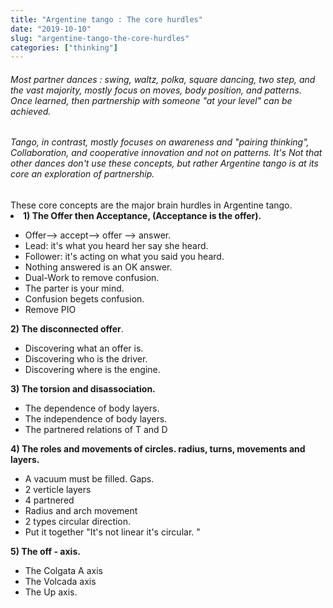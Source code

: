 ```yaml
---
title: "Argentine tango : The core hurdles"
date: "2019-10-10"
slug: "argentine-tango-the-core-hurdles"
categories: ["thinking"]
---
```


<h6>Most partner dances : swing, waltz, polka, square dancing, two step, and the vast majority, mostly focus on moves, body position, and patterns. Once learned, then partnership with someone "at your level" can be achieved.</h6>
<h6>Tango, in contrast, mostly focuses on awareness and "pairing thinking", Collaboration, and cooperative innovation and not on patterns. It's Not that other dances don't use these concepts, but rather Argentine tango is at its core an exploration of partnership.</h6>These core concepts are the major brain hurdles in Argentine tango.
 	<li><strong>1) The Offer then Acceptance, (Acceptance is the offer).</strong></li>
<ul>
 	<li>Offer--&gt; accept--&gt; offer --&gt; answer.</li>
 	<li>Lead: it's what you heard her say she heard.</li>
 	<li>Follower: it's acting on what you said you heard.</li>
 	<li>Nothing answered is an OK answer.</li>
 	<li>Dual-Work to remove confusion.</li>
 	<li>The parter is your mind.</li>
 	<li>Confusion begets confusion.</li>
 	<li>Remove PIO</li>
</ul><strong></strong>

<strong>2) The disconnected offer</strong>.

<ul>
 	<li>Discovering what an offer is.</li>
 	<li>Discovering who is the driver.</li>
 	<li>Discovering where is the engine.</li>
</ul><strong></strong>

<strong>3) The torsion and disassociation.</strong>

<ul>
 	<li>The dependence of body layers.</li>
 	<li>The independence of body layers.</li>
 	<li>The partnered relations of T and D</li>
</ul><strong></strong>

<strong>4) The roles and movements of circles. radius, turns, movements and layers. </strong>

<ul>
 	<li>A vacuum must be filled. Gaps.</li>
 	<li>2 verticle layers</li>
 	<li>4 partnered</li>
 	<li>Radius and arch movement</li>
 	<li>2 types circular direction.</li>
 	<li>Put it together "It's not linear it's circular. "</li>
</ul><strong>5) The off - axis.</strong>
<ul>
 	<li>The Colgata A axis</li>
 	<li>The Volcada axis</li>
 	<li>The Up axis.</li>
</ul>
